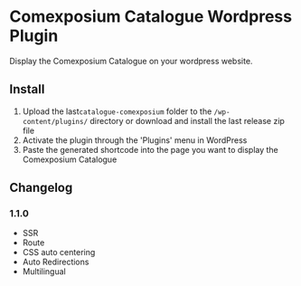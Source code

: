 # Comexposium Catalogue Wordpress Plugin

Display the Comexposium Catalogue on your wordpress website.

## Install

1. Upload the last`catalogue-comexposium` folder to the `/wp-content/plugins/` directory or download and install the last release zip file
2. Activate the plugin through the 'Plugins' menu in WordPress
3. Paste the generated shortcode into the page you want to display the Comexposium Catalogue

## Changelog

### 1.1.0

- SSR
- Route
- CSS auto centering
- Auto Redirections
- Multilingual
